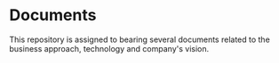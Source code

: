 # Documents

This repository is assigned to bearing several documents related to the business approach, technology and company's vision. 
